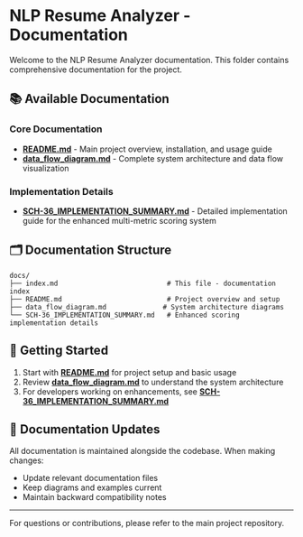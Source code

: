 # NLP Resume Analyzer - Documentation

Welcome to the NLP Resume Analyzer documentation. This folder contains comprehensive documentation for the project.

## 📚 Available Documentation

### Core Documentation
- **[README.md](README.md)** - Main project overview, installation, and usage guide
- **[data_flow_diagram.md](data_flow_diagram.md)** - Complete system architecture and data flow visualization

### Implementation Details
- **[SCH-36_IMPLEMENTATION_SUMMARY.md](SCH-36_IMPLEMENTATION_SUMMARY.md)** - Detailed implementation guide for the enhanced multi-metric scoring system

## 🗂️ Documentation Structure

```
docs/
├── index.md                           # This file - documentation index
├── README.md                          # Project overview and setup
├── data_flow_diagram.md              # System architecture diagrams
└── SCH-36_IMPLEMENTATION_SUMMARY.md   # Enhanced scoring implementation details
```

## 🚀 Getting Started

1. Start with **[README.md](README.md)** for project setup and basic usage
2. Review **[data_flow_diagram.md](data_flow_diagram.md)** to understand the system architecture
3. For developers working on enhancements, see **[SCH-36_IMPLEMENTATION_SUMMARY.md](SCH-36_IMPLEMENTATION_SUMMARY.md)**

## 📝 Documentation Updates

All documentation is maintained alongside the codebase. When making changes:
- Update relevant documentation files
- Keep diagrams and examples current
- Maintain backward compatibility notes

---

For questions or contributions, please refer to the main project repository.